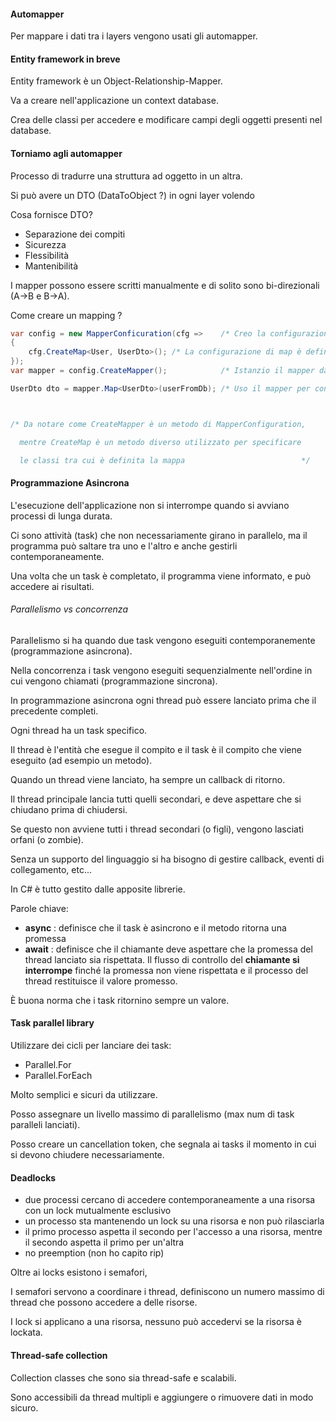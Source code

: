 #### Automapper

Per mappare i dati tra i layers vengono usati gli automapper.



#### Entity framework in breve

Entity framework è un Object-Relationship-Mapper.

Va a creare nell'applicazione un context database.

Crea delle classi per accedere e modificare campi degli oggetti presenti nel database.





#### Torniamo agli automapper

Processo di tradurre una struttura ad oggetto in un altra.

Si può avere un DTO (DataToObject ?) in ogni layer volendo

Cosa fornisce DTO?

* Separazione dei compiti
* Sicurezza
* Flessibilità
* Mantenibilità



I mapper possono essere scritti manualmente e di solito sono bi-direzionali (A->B e B->A).

Come creare un mapping ?

```C#
var config = new MapperConficuration(cfg =>    /* Creo la configurazione che definisce i mapper */
{
    cfg.CreateMap<User, UserDto>(); /* La configurazione di map è definita tra le due classi specificate*/
});
var mapper = config.CreateMapper();            /* Istanzio il mapper dalla configurazione */

UserDto dto = mapper.Map<UserDto>(userFromDb); /* Uso il mapper per convertire un oggetto in un altro */



/* Da notare come CreateMapper è un metodo di MapperConfiguration,

  mentre CreateMap è un metodo diverso utilizzato per specificare

  le classi tra cui è definita la mappa                          */
```



#### Programmazione Asincrona

L'esecuzione dell'applicazione non si interrompe quando si avviano processi di lunga durata.

Ci sono attività (task) che non necessariamente girano in parallelo, ma il programma può saltare tra uno e l'altro e anche gestirli contemporaneamente.

Una volta che un task è completato, il programma viene informato, e può accedere ai risultati.



###### Parallelismo vs concorrenza

Parallelismo si ha quando due task vengono eseguiti contemporanemente (programmazione asincrona).

Nella concorrenza i task vengono eseguiti sequenzialmente nell'ordine in cui vengono chiamati (programmazione sincrona).



In programmazione asincrona ogni thread può essere lanciato prima che il precedente completi.

Ogni thread ha un task specifico.

Il thread è l'entità che esegue il compito e il task è il compito che viene eseguito (ad esempio un metodo).



Quando un thread viene lanciato, ha sempre un callback di ritorno.

Il thread principale lancia tutti quelli secondari, e deve aspettare che si chiudano prima di chiudersi.

Se questo non avviene tutti i thread secondari (o figli), vengono lasciati orfani (o zombie).

Senza un supporto del linguaggio si ha bisogno di gestire callback, eventi di collegamento, etc...

In C# è tutto gestito dalle apposite librerie.



Parole chiave:

* **async** : definisce che il task è asincrono e il metodo ritorna una promessa
* **await** : definisce che il chiamante deve aspettare che la promessa del thread lanciato sia rispettata. Il flusso di controllo del **chiamante si interrompe** finché la promessa non viene rispettata e il processo del thread restituisce il valore promesso.



È buona norma che i task ritornino sempre un valore.



#### Task parallel library

Utilizzare dei cicli per lanciare dei task:

* Parallel.For
* Parallel.ForEach

Molto semplici e sicuri da utilizzare.

Posso assegnare un livello massimo di parallelismo (max num di task paralleli lanciati).

Posso creare un cancellation token, che segnala ai tasks il momento in cui si devono chiudere necessariamente.



#### Deadlocks

* due processi cercano di accedere contemporaneamente a una risorsa con un lock mutualmente esclusivo
* un processo sta mantenendo un lock su una risorsa e non può rilasciarla
* il primo processo aspetta il secondo per l'accesso a una risorsa, mentre il secondo aspetta il primo per un'altra
* no preemption (non ho capito rip)



Oltre ai locks esistono i semafori,

I semafori servono a coordinare i thread, definiscono un numero massimo di thread che possono accedere a delle risorse.

I lock si applicano a una risorsa, nessuno può accedervi se la risorsa è lockata.



#### Thread-safe collection

Collection classes che sono sia thread-safe e scalabili.

Sono accessibili da thread multipli e aggiungere o rimuovere dati in modo sicuro.

